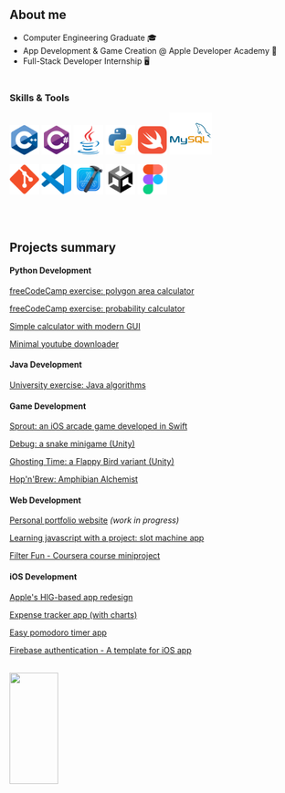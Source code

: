 <h2>About me</h2>

- Computer Engineering Graduate 🎓
- App Development & Game Creation @ Apple Developer Academy 🍎
- Full-Stack Developer Internship 🖥️
<br><br>
<h3>Skills & Tools</h3>
<p align="left">
  <img src="https://github.com/devicons/devicon/blob/master/icons/cplusplus/cplusplus-original.svg" width="52px" height="52px"/>
  <img src="https://github.com/devicons/devicon/blob/master/icons/csharp/csharp-original.svg" width="52px" height="52px"/>
  <img src="https://github.com/devicons/devicon/blob/master/icons/java/java-original.svg" width="52px" height="52px"/>
  <img src="https://github.com/devicons/devicon/blob/master/icons/python/python-original.svg" width="52px" height="52px"/>
  <img src="https://github.com/devicons/devicon/blob/master/icons/swift/swift-original.svg" width="52px" height="52px"/>
  <img src="https://github.com/devicons/devicon/blob/master/icons/mysql/mysql-original-wordmark.svg" width="74px" height="74px"/>
</p>
<p align="left">
  <img src="https://github.com/devicons/devicon/blob/master/icons/git/git-original.svg" width="52px" height="52px"/>
  <img src="https://github.com/devicons/devicon/blob/master/icons/vscode/vscode-original.svg" width="52px" height="52px"/>
  <img src="https://github.com/devicons/devicon/blob/master/icons/xcode/xcode-original.svg" width="52px" height="52px"/>
  <img src="https://github.com/devicons/devicon/blob/master/icons/unity/unity-original.svg" width="52px" height="52px"/>
  <img src="https://github.com/devicons/devicon/blob/master/icons/figma/figma-original.svg" width="52px" height="52px"/>
</p>
<!--
<br>During my university studies, I've mostly explored object-oriented programming, relational databases and a few other notions (AI, OS, networking & statistics), while at the Academy, I've got to know something more about software lifecycle, practicing with Back-End development as iOS developer and game developer (iOS/macOS) working both on my own and in diverse teams.
<br>I am now eager to broaden my perspective about software engineering & development, looking forward to new challenges.
-->
<!--
<div align="center">  
  <img src="https://github-readme-activity-graph.vercel.app/graph?username=gperretta&bg_color=0d1117&color=ffffff&line=00b3ff&point=f9fafa&area=true&hide_border=true" /> 
</div> 
-->
<br><br>
<h2>Projects summary</h2>

<h4>Python Development</h4>

[freeCodeCamp exercise: polygon area calculator](https://github.com/gperretta/boilerplate-polygon-area-calculator)

[freeCodeCamp exercise: probability calculator](https://github.com/gperretta/boilerplate-probability-calculator)

[Simple calculator with modern GUI](https://github.com/gperretta/python-calculator)

[Minimal youtube downloader](https://github.com/gperretta/easy-youtube-downloader)

<h4>Java Development</h4>

[University exercise: Java algorithms](https://github.com/gperretta/java-algorithms)

<h4>Game Development</h4>

[Sprout: an iOS arcade game developed in Swift](https://github.com/gperretta/AlgaExperience)

[Debug: a snake minigame (Unity)](https://github.com/gperretta/snake-minigame-unity)

[Ghosting Time: a Flappy Bird variant (Unity)](https://github.com/gperretta/ghosting-time)

[Hop'n'Brew: Amphibian Alchemist](https://github.com/gperretta/hop-n-brew) 

<h4>Web Development</h4>

[Personal portfolio website](https://github.com/gperretta/gperretta.github.io) <i>(work in progress)</i>

[Learning javascript with a project: slot machine app](https://github.com/gperretta/slot-machine-javascript)

[Filter Fun - Coursera course miniproject](https://github.com/gperretta/filter-fun)


<h4>iOS Development</h4>

[Apple's HIG-based app redesign](https://github.com/gperretta/unicocampania-redesign)

[Expense tracker app (with charts)](https://github.com/gperretta/expense-tracker-ios)

[Easy pomodoro timer app](https://github.com/gperretta/pomodoro-timer-ios)

[Firebase authentication - A template for iOS app](https://github.com/gperretta/firebase-authentication-ios)


<br>
<div align="left">  
  <img width="41%" height="195px" src="https://github-readme-stats.vercel.app/api/top-langs/?username=gperretta&layout=compact&hide_border=true&title_color=ffffff&text_color=2eabfa&bg_color=0d1117" />
</div> 

